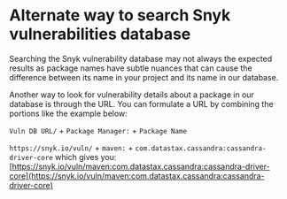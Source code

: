 # Alternate way to search Snyk vulnerabilities database

Searching the Snyk vulnerability database may not always the expected results as package names have subtle nuances that can cause the difference between its name in your project and its name in our database.

Another way to look for vulnerability details about a package in our database is through the URL. You can formulate a URL by combining the portions like the example below:

`Vuln DB URL/` + `Package Manager:` + `Package Name`

`https://snyk.io/vuln/` + `maven:` + `com.datastax.cassandra:cassandra-driver-core` which gives you: [https://snyk.io/vuln/maven:com.datastax.cassandra:cassandra-driver-core](https://snyk.io/vuln/maven:com.datastax.cassandra:cassandra-driver-core)

